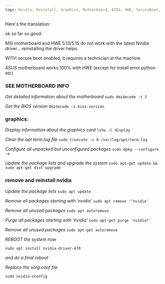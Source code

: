 ```yaml
---
tags: Nvidia, Reinstall, Graphics, Motherboard, BIOS, HWE, SecureBoot, CommonTasks, Services
---
```


Here's the translation:

ok so far so good:

MSI motherboard and HWE 5.13/5.15 do not work with the latest Nvidia driver... reinstalling the driver helps

WITH secure boot enabled, it requires a technician at the machine

ASUS motherboard works 100% with HWE (except for install error python etc)

### SEE MOTHERBOARD INFO

 *Get detailed information about the motherboard*
 ```sudo dmidecode -t 2 ```

*Get the BIOS version*
`dmidecode -s bios-version`

### graphics: 

*Display information about the graphics card*
`lshw -C display`

*Clear the apt term.log file*
`sudo truncate -s 0 /var/log/apt/term.log`

*Configure all unpacked but unconfigured packages*
`sudo dpkg --configure -a` 

*Update the package lists and upgrade the system*
`sudo apt-get update && sudo apt-get dist-upgrade`


### remove and reinstall nvidia

*Update the package lists*
`sudo apt update`

*Remove all packages starting with 'nvidia'*
`sudo apt remove '^nvidia'`

*Remove all unused packages*
`sudo apt autoremove`


*Purge all packages starting with 'nvidia'*
`sudo apt-get purge 'nvidia*'`

*Remove all unused packages*
`sudo apt-get autoremove`


*REBOOT the system now*

`sudo apt install nvidia-driver-470`

*and do a final reboot*



*Replace the xorg.conf file*

`sudo nvidia-xconfig` 





